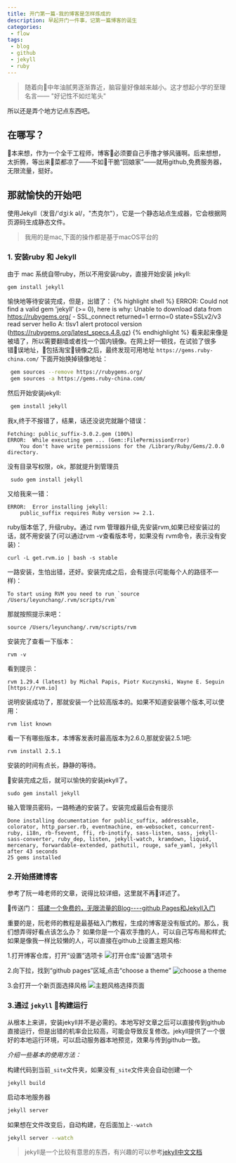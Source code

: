 ```yaml
---
title: 开门第一篇-我的博客是怎样炼成的
description: 早起开门一件事，记第一篇博客的诞生
categories:
 - flow
tags:
 - blog
 - github
 - jekyll
 - ruby
---
```


> 随着向中年油腻男逐渐靠近，脑容量好像越来越小。这才想起小学的至理名言——
>"好记性不如烂笔头"

所以还是弄个地方记点东西吧。
## 在哪写？

本来想，作为一个全干工程师，博客必须要自己手撸才够风骚啊。后来想想，太折腾，等出来菜都凉了——不如干脆“回娘家”——就用github,免费服务器，无限流量，挺好。

## 那就愉快的开始吧
使用Jekyll（发音/'dʒiːk əl/，"杰克尔"），它是一个静态站点生成器，它会根据网页源码生成静态文件。
>我用的是mac,下面的操作都是基于macOS平台的

### 1. 安装ruby 和 Jekyll
由于 mac 系统自带ruby，所以不用安装ruby，直接开始安装 jekyll:
```sh
gem install jekyll
```
愉快地等待安装完成，但是，出错了：
{% highlight shell %}
ERROR:  Could not find a valid gem 'jekyll' (>= 0), here is why:
          Unable to download data from https://rubygems.org/ - SSL_connect returned=1 errno=0 state=SSLv2/v3 read server hello A: tlsv1 alert protocol version (https://rubygems.org/latest_specs.4.8.gz)
{% endhighlight %}
看来起来像是被墙了，所以需要翻墙或者找一个国内镜像。在网上好一顿找，在试验了很多错误地址，包括淘宝镜像之后，最终发现可用地址 `https://gems.ruby-china.com/`
下面开始换掉镜像地址：
```sh
 gem sources --remove https://rubygems.org/
 gem sources -a https://gems.ruby-china.com/
```
然后开始安装jekyll:
```sh
 gem install jekyll
```
我x,终于不报错了，结果，话还没说完就蹦个错误：
```shell
Fetching: public_suffix-3.0.2.gem (100%)
ERROR:  While executing gem ... (Gem::FilePermissionError)
    You don't have write permissions for the /Library/Ruby/Gems/2.0.0 directory.
```
没有目录写权限，ok，那就提升到管理员
```shell
 sudo gem install jekyll
```
又给我来一错：
```shell
ERROR:  Error installing jekyll:
	public_suffix requires Ruby version >= 2.1.
```
ruby版本低了,
升级ruby。通过 rvm 管理器升级,先安装rvm,如果已经安装过的话，就不用安装了(可以通过rvm -v查看版本号，如果没有 rvm命令，表示没有安装)：
```shell
curl -L get.rvm.io | bash -s stable
```
一路安装，生怕出错，还好。安装完成之后，会有提示(可能每个人的路径不一样)：
```
To start using RVM you need to run `source /Users/leyunchang/.rvm/scripts/rvm`
```
那就按照提示来吧：
```shell
source /Users/leyunchang/.rvm/scripts/rvm
```
安装完了查看一下版本：
```shell
rvm -v
```
看到提示：
```shell
rvm 1.29.4 (latest) by Michal Papis, Piotr Kuczynski, Wayne E. Seguin [https://rvm.io]
```
说明安装成功了，那就安装一个比较高版本的。如果不知道安装哪个版本,可以使用：
```shell
rvm list known
```
看一下有哪些版本，本博客发表时最高版本为2.6.0,那就安装2.5.1吧:
```shell
rvm install 2.5.1
```
安装的时间有点长，静静的等待。

安装完成之后，就可以愉快的安装jekyll了。
```shell
sudo gem install jekyll
```
输入管理员密码，一路畅通的安装了。安装完成最后会有提示
```shell
Done installing documentation for public_suffix, addressable, colorator, http_parser.rb, eventmachine, em-websocket, concurrent-ruby, i18n, rb-fsevent, ffi, rb-inotify, sass-listen, sass, jekyll-sass-converter, ruby_dep, listen, jekyll-watch, kramdown, liquid, mercenary, forwardable-extended, pathutil, rouge, safe_yaml, jekyll after 43 seconds
25 gems installed
```
### 2.开始搭建博客
参考了阮一峰老师的文章，说得比较详细，这里就不再详述了。

传送门： [搭建一个免费的，无限流量的Blog----github Pages和Jekyll入门](http://www.ruanyifeng.com/blog/2012/08/blogging_with_jekyll.html)

重要的是，阮老师的教程是最基础入门教程，生成的博客是没有版式的。那么，我们想弄得好看点该怎么办？
如果你是一个喜欢手撸的人，可以自己写布局和样式;如果是像我一样比较懒的人，可以直接在github上设置主题风格:

1.打开博客仓库，打开“设置”选项卡
![打开仓库“设置”选项卡]({{site.url}}/assets/images/2018/08/open-setting.png)

2.向下拉，找到“github pages”区域,点击“choose a theme”
![choose a theme]({{site.url}}/assets/images/2018/08/github-pages.png)

3.会打开一个新页面选择风格
![主题风格选择页面]({{site.url}}/assets/images/2018/08/theme.png)

### 3.通过 `jekyll` 构建运行
从根本上来讲，安装jekyll并不是必需的。本地写好文章之后可以直接传到github直接运行，但是出错的机率会比较高，可能会导致反复修改。jekyll提供了一个很好的本地运行环境，可以启动服务器本地预览，效果与传到github一致。

*介绍一些基本的使用方法：*

构建代码到当前`_site`文件夹，如果没有`_site`文件夹会自动创建一个
```shell
jekyll build
```

启动本地服务器
```sh
jekyll server
```

如果想在文件改变后，自动构建，在后面加上`--watch`
```sh
jekyll server --watch
```
>jekyll是一个比较有意思的东西，有兴趣的可以参考[jekyll中文文档](https://www.jekyll.com.cn/)
